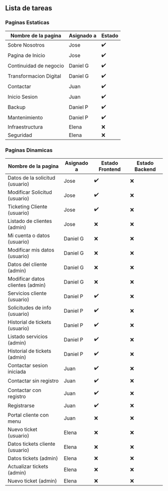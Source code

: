 ## Lista de tareas

### Paginas Estaticas

| Nombre de la pagina    | Asignado a | Estado             |
| ---------------------- | ---------- | ------------------ |
| Sobre Nosotros         | Jose       | :heavy_check_mark: |
| Pagina de Inicio       | Jose       | :heavy_check_mark: |
| Continuidad de negocio | Daniel G   | :heavy_check_mark: |
| Transformacion Digital | Daniel G   | :heavy_check_mark: |
| Contactar              | Juan       | :heavy_check_mark: |
| Inicio Sesion          | Juan       | :heavy_check_mark: |
| Backup                 | Daniel P   | :heavy_check_mark: |
| Mantenimiento          | Daniel P   | :heavy_check_mark: |
| Infraestructura        | Elena      | :x:                |
| Seguridad              | Elena      | :x:                | 


 ### Paginas Dinamicas

| Nombre de la pagina              | Asignado a | Estado Frontend    | Estado Backend |
| -------------------------------- | ---------- | ------------------ | -------------- |
| Datos de la solicitud (usuario)  | Jose       | :heavy_check_mark: | :x:            |
| Modificar Solicitud (usuario)    | Jose       | :heavy_check_mark: | :x:            |
| Ticketing Cliente (usuario)      | Jose       | :heavy_check_mark: | :x:            |
| Listado de clientes (admin)      | Jose       | :x:                | :x:            |
| Mi cuenta o datos (usuario)      | Daniel G   | :x:                | :x:            |
| Modificar mis datos (usuario)    | Daniel G   | :x:                | :x:            |
| Datos del cliente (admin)        | Daniel G   | :x:                | :x:            |
| Modificar datos clientes (admin) | Daniel G   | :x:                | :x:            |
| Servicios cliente (usuario)      | Daniel P   | :heavy_check_mark: | :x:            |
| Solicitudes de info (usuario)    | Daniel P   | :heavy_check_mark: | :x:            |
| Historial de tickets (usuario)   | Daniel P   | :heavy_check_mark: | :x:            |
| Listado servicios (admin)        | Daniel P   | :heavy_check_mark: | :x:            |
| Historial de tickets (admin)     | Daniel P   | :heavy_check_mark: | :x:            |
| Contactar sesion iniciada        | Juan       | :heavy_check_mark: | :x:            |
| Contactar sin registro           | Juan       | :heavy_check_mark: | :x:            |
| Contactar con registro           | Juan       | :heavy_check_mark: | :x:            |
| Registrarse                      | Juan       | :heavy_check_mark: | :x:            |
| Portal cliente con menu          | Juan       | :x:                | :x:            |
| Nuevo ticket (usuario)           | Elena      | :x:                | :x:            |
| Datos tickets cliente (usuario)  | Elena      | :x:                | :x:            |
| Datos tickets (admin)            | Elena      | :x:                | :x:            |
| Actualizar tickets (admin)       | Elena      | :x:                | :x:            |
| Nuevo ticket (admin)             | Elena      | :x:                | :x:            |